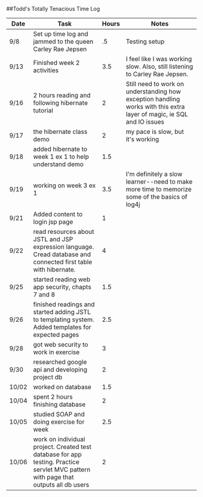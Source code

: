 ##Todd's Totally Tenacious Time Log

Date | Task | Hours | Notes
---- | ---- | ----- | -----
9/8 | Set up time log and jammed to the queen Carley Rae Jepsen | .5 | Testing setup
9/13 | Finished week 2 activities | 3.5 | I feel like I was working slow. Also, still listening to Carley Rae Jepsen.
9/16 | 2 hours reading and following hibernate tutorial | 2 | Still need to work on understanding how exception handling works with this extra layer of magic, ie SQL and IO issues
9/17 | the hibernate class demo | 2 | my pace is slow, but it's working
9/18 | added hibernate to week 1 ex 1 to help understand demo | 1.5 | 
9/19 | working on week 3 ex 1 | 3.5 | I'm definitely a slow learner--need to make more time to memorize some of the basics of log4j
9/21 | Added content to login jsp page | 1 | 
9/22 | read resources about JSTL and JSP expression language. Cread database and connected first table with hibernate. | 4 | 
9/25 | started reading web app security, chapts 7 and 8 | 1.5 | 
9/26 | finished readings and started adding JSTL to templating system. Added templates for expected pages | 2.5 | 
9/28 |got web security to work in exercise | 3 | 
9/30 | researched google api and developing project db | 2 | 
10/02 | worked on database | 1.5 | 
10/04 | spent 2 hours finishing database | 2 | 
10/05 | studied SOAP and doing exercise for week | 2.5 | 
10/06 |  work on individual project. Created test database for app testing. Practice servlet MVC pattern with page that outputs all db users | 2 | 


